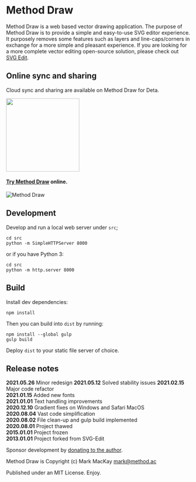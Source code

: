 # Method Draw

Method Draw is a web based vector drawing application. The purpose of Method Draw is to provide a simple and easy-to-use SVG editor experience. It purposely removes some features such as layers and line-caps/corners in exchange for a more simple and pleasant experience. If you are looking for a more complete vector editing open-source solution, please check out [SVG Edit](https://github.com/SVG-Edit/svgedit).

## Online sync and sharing

Cloud sync and sharing are available on Method Draw for Deta.

[<img src="https://method.ac/img/install-on-deta.png" width="200">](https://deta.space/discovery/method-draw?ref=method.ac)

#### [Try Method Draw](https://editor.method.ac) online.

![Method Draw](https://method.ac/img/method-draw2021.png)

## Development

Develop and run a local web server under `src`;

```
cd src
python -m SimpleHTTPServer 8000
```

or if you have Python 3: 

```
cd src
python -m http.server 8000
```

## Build

Install dev dependencies:

`npm install`

Then you can build into `dist` by running:

```
npm install --global gulp
gulp build
```

Deploy `dist` to your static file server of choice.

## Release notes

**2021.05.26** Minor redesign
**2021.05.12** Solved stability issues
**2021.02.15** Major code refactor  
**2021.01.15** Added new fonts  
**2021.01.01** Text handling improvements  
**2020.12.10** Gradient fixes on Windows and Safari MacOS  
**2020.08.04** Vast code simplification  
**2020.08.02** File clean-up and gulp build implemented  
**2020.08.01** Project thawed  
**2015.01.01** Project frozen  
**2013.01.01** Project forked from SVG-Edit  

Sponsor development by [donating to the author](https://method.ac/donate/).

Method Draw is Copyright (c)
Mark MacKay [mark@method.ac](mailto:mark@method.ac)

Published under an MIT License. Enjoy.
